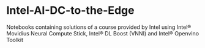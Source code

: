 # Intel-AI-DC-to-the-Edge
Notebooks containing solutions of a course provided by Intel using Intel® Movidius Neural Compute Stick, Intel® DL Boost (VNNI) and Intel® Openvino Toolkit
